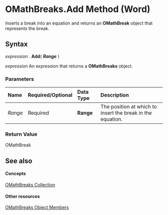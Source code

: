 
# OMathBreaks.Add Method (Word)

Inserts a break into an equation and returns an  **OMathBreak** object that represents the break.


## Syntax

 _expression_ . **Add**( **_Range_** )

 _expression_ An expression that returns a **OMathBreaks** object.


### Parameters



|**Name**|**Required/Optional**|**Data Type**|**Description**|
|:-----|:-----|:-----|:-----|
| _Range_|Required| **Range**|The position at which to insert the break in the equation.|

### Return Value

OMathBreak


## See also


#### Concepts


[OMathBreaks Collection](fa01cd62-b8ad-52bf-f36a-f5d1548d3d1e.md)
#### Other resources


[OMathBreaks Object Members](8a16ddcf-9fdc-0cb6-b033-99fe89846a04.md)
